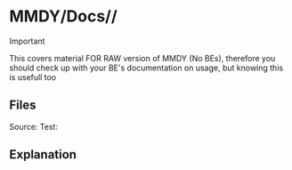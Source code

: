 # MMDY/Docs//

> [!IMPORTANT]
> This covers material FOR RAW version of MMDY (No BEs), therefore you should check up with your BE's documentation on usage, but knowing this is usefull too

## Files

Source: [](/)
Test: [](/)

## Explanation
